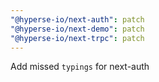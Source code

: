 ```yaml
---
"@hyperse-io/next-auth": patch
"@hyperse-io/next-demo": patch
"@hyperse-io/next-trpc": patch
---
```


Add missed `typings` for next-auth
